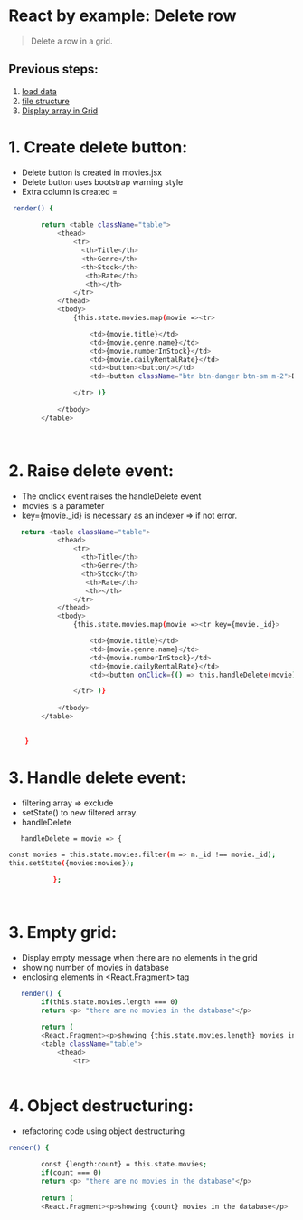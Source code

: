 # React by example: Delete row

>Delete a row in a grid.

## Previous steps:
1. [load data](/connectodata.md)
2. [file structure](/filestructure.md)
3. [Display array in Grid](/displayGrid.md)

# 1. Create delete button:

- Delete button is created in movies.jsx
- Delete button uses bootstrap warning style
- Extra column is created = <th>

```sh
 render() {     
             
        return <table className="table">
            <thead>
                <tr>
                  <th>Title</th>
                  <th>Genre</th>
                  <th>Stock</th>
                   <th>Rate</th>
                   <th></th>
                </tr>
            </thead>
            <tbody>
                {this.state.movies.map(movie =><tr>

                    <td>{movie.title}</td>
                    <td>{movie.genre.name}</td>
                    <td>{movie.numberInStock}</td>
                    <td>{movie.dailyRentalRate}</td>
                    <td><button><button/></td>
                    <td><button className="btn btn-danger btn-sm m-2">Danger>Delete<button/></td>

                </tr> )}
                
            </tbody>
        </table>

   
```
# 2. Raise delete event:

- The onclick event raises the handleDelete event
- movies is a parameter
- key={movie._id} is necessary as an indexer => if not error. 

```sh
   return <table className="table">
            <thead>
                <tr>
                  <th>Title</th>
                  <th>Genre</th>
                  <th>Stock</th>
                   <th>Rate</th>
                   <th></th>
                </tr>
            </thead>
            <tbody>
                {this.state.movies.map(movie =><tr key={movie._id}>

                    <td>{movie.title}</td>
                    <td>{movie.genre.name}</td>
                    <td>{movie.numberInStock}</td>
                    <td>{movie.dailyRentalRate}</td>
                    <td><button onClick={() => this.handleDelete(movie)}  className="btn btn-danger btn-sm m-2">Delete</button>  </td>

                </tr> )}
                
            </tbody>
        </table>

   
    }
```
# 3.  Handle delete event:

- filtering array => exclude  
- setState() to new filtered array.
- handleDelete 

```sh
   handleDelete = movie => {

const movies = this.state.movies.filter(m => m._id !== movie._id);
this.setState({movies:movies});

           };

   
```

# 3.  Empty grid:

- Display empty message when there are no elements in the grid  
- showing number of movies in database
- enclosing elements in  <React.Fragment> tag


```sh
   render() {    
        if(this.state.movies.length === 0)
        return <p> "there are no movies in the database"</p>
             
        return ( 
        <React.Fragment><p>showing {this.state.movies.length} movies in the database</p>
        <table className="table">
            <thead>
                <tr>
   
```
# 4.  Object destructuring:

- refactoring code using object destructuring

```sh
render() {  
        
        const {length:count} = this.state.movies; 
        if(count === 0)
        return <p> "there are no movies in the database"</p>
             
        return ( 
        <React.Fragment><p>showing {count} movies in the database</p>
```

